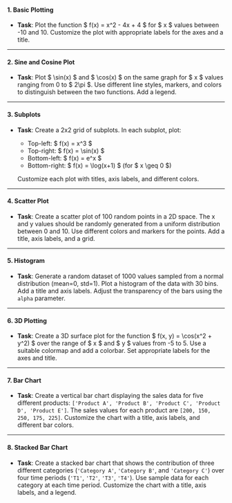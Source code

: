 
#### **1. Basic Plotting**
- **Task**: Plot the function $ f(x) = x^2 - 4x + 4 $ for $ x $ values between -10 and 10. Customize the plot with appropriate labels for the axes and a title.

---

#### **2. Sine and Cosine Plot**
- **Task**: Plot $ \sin(x) $ and $ \cos(x) $ on the same graph for $ x $ values ranging from 0 to $ 2\pi $. Use different line styles, markers, and colors to distinguish between the two functions. Add a legend.

---

#### **3. Subplots**
- **Task**: Create a 2x2 grid of subplots. In each subplot, plot:
  - Top-left: $ f(x) = x^3 $
  - Top-right: $ f(x) = \sin(x) $
  - Bottom-left: $ f(x) = e^x $
  - Bottom-right: $ f(x) = \log(x+1) $ (for $ x \geq 0 $)

  Customize each plot with titles, axis labels, and different colors.

---

#### **4. Scatter Plot**
- **Task**: Create a scatter plot of 100 random points in a 2D space. The x and y values should be randomly generated from a uniform distribution between 0 and 10. Use different colors and markers for the points. Add a title, axis labels, and a grid.

---

#### **5. Histogram**
- **Task**: Generate a random dataset of 1000 values sampled from a normal distribution (mean=0, std=1). Plot a histogram of the data with 30 bins. Add a title and axis labels. Adjust the transparency of the bars using the `alpha` parameter.


---

#### **6. 3D Plotting**
- **Task**: Create a 3D surface plot for the function $ f(x, y) = \cos(x^2 + y^2) $ over the range of $ x $ and $ y $ values from -5 to 5. Use a suitable colormap and add a colorbar. Set appropriate labels for the axes and title.

---

#### **7. Bar Chart**
- **Task**: Create a vertical bar chart displaying the sales data for five different products: `['Product A', 'Product B', 'Product C', 'Product D', 'Product E']`. The sales values for each product are `[200, 150, 250, 175, 225]`. Customize the chart with a title, axis labels, and different bar colors.


---

#### **8. Stacked Bar Chart**
- **Task**: Create a stacked bar chart that shows the contribution of three different categories (`'Category A'`, `'Category B'`, and `'Category C'`) over four time periods (`'T1'`, `'T2'`, `'T3'`, `'T4'`). Use sample data for each category at each time period. Customize the chart with a title, axis labels, and a legend.
